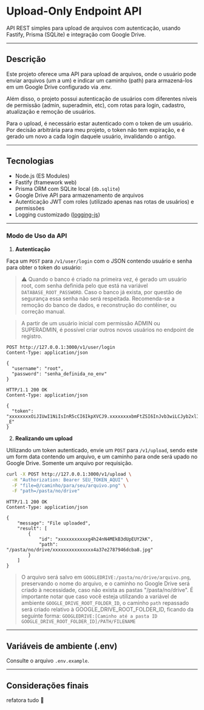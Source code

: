 # Upload-Only Endpoint API

API REST simples para upload de arquivos com autenticação, usando Fastify, Prisma (SQLite) e integração com Google Drive.

---

## Descrição

Este projeto oferece uma API para upload de arquivos, onde o usuário pode enviar arquivos (um a um) e indicar um caminho (path) para armazená-los em um Google Drive configurado via .env.

Além disso, o projeto possui autenticação de usuários com diferentes níveis de permissão (admin, superadmin, etc), com rotas para login, cadastro, atualização e remoção de usuários.

Para o upload, é necessário estar autenticado com o token de um usuário. Por decisão arbitrária para meu projeto, o token não tem expiração, e é gerado um novo a cada login daquele usuário, invalidando o antigo.

---

## Tecnologias

- Node.js (ES Modules)  
- Fastify (framework web)  
- Prisma ORM com SQLite local (`db.sqlite`)  
- Google Drive API para armazenamento de arquivos  
- Autenticação JWT com roles (utilizado apenas nas rotas de usuários) e permissões  
- Logging customizado ([logging-js](https://github.com/adriankubinyete/logging-js))

---

### Modo de Uso da API

1. **Autenticação**

Faça um `POST` para `/v1/user/login` com o JSON contendo usuário e senha para obter o token do usuário:
> ⚠️ Quando o banco é criado na primeira vez, é gerado um usuário root, com senha definida pelo que está na variável `DATABASE_ROOT_PASSWORD`. Caso o banco já exista, por questão de segurança essa senha não será respeitada. Recomenda-se a remoção do banco de dados, e reconstrução do contêiner, ou correção manual.

> A partir de um usuário inicial com permissão ADMIN ou SUPERADMIN, é possível criar outros novos usuários no endpoint de registro.

```http
POST http://127.0.0.1:3000/v1/user/login
Content-Type: application/json

{
  "username": "root",
  "password": "senha_definida_no_env"
}
```

```http
HTTP/1.1 200 OK
Content-Type: application/json

{
  "token": "xxxxxxxxOiJIUwI1NiIsInR5cCI6IkpXVCJ9.xxxxxxxxbmFtZSI6InJvb3wiLCJyb2xlIjoic3VwZXJhZG1pbiIsImlhdCI6MTc1MzQ3MDc2NH0.xxxxxxxx91WR0rMfifAYiiYNOjEsr_he2wQdT8dI-_E"
}
```

2. **Realizando um upload**

Utilizando um token autenticado, envie um `POST` para `/v1/upload`, sendo este um form data contendo um arquivo, e um caminho para onde será upado no Google Drive. Somente um arquivo por requisição.

```sh
curl -X POST http://127.0.0.1:3000/v1/upload \
  -H "Authorization: Bearer SEU_TOKEN_AQUI" \
  -F "file=@/caminho/para/seu/arquivo.png" \
  -F "path=/pasta/no/drive"
```

```
HTTP/1.1 200 OK
Content-Type: application/json

{
    "message": "File uploaded",
    "result": [
        {
            "id": "xxxxxxxxxxxg4h24nN4MEkB3dUpEUY2kK",
            "path": "/pasta/no/drive/xxxxxxxxxxxxxxx4a37e2787946dcba8.jpg"
        }
    ]
}
```

> O arquivo será salvo em `GOOGLEDRIVE:/pasta/no/drive/arquivo.png`, preservando o nome do arquivo, e o caminho no Google Drive será criado à necessidade, caso não exista as pastas "/pasta/no/drive". É importante notar que caso você esteja utilizando a variável de ambiente `GOOGLE_DRIVE_ROOT_FOLDER_ID`, o caminho `path` repassado será criado relativo à GOOGLE_DRIVE_ROOT_FOLDER_ID, ficando da seguinte forma: `GOOGLEDRIVE:[Caminho até a pasta ID GOOGLE_DRIVE_ROOT_FOLDER_ID]/PATH/FILENAME`

---

## Variáveis de ambiente (.env)

Consulte o arquivo `.env.example`.

---

## Considerações finais

refatora tudo 🤷
